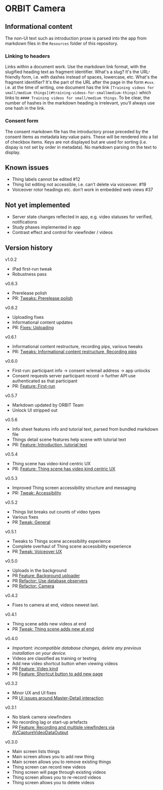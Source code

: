 # ORBIT Camera

## Informational content

The non-UI text such as introduction prose is parsed into the app from markdown files in the `Resources` folder of this repository.

### Linking to headers
Links within a document work. Use the markdown link format, with the slugified heading text as fragment identifier. What's a slug? It's the URL-friendly form, i.e. with dashes instead of spaces, lowercase, etc. What's the fragment identifier? It's the part of the URL after the page in the form `#xxx`.
i.e. at the time of writing, one document has the link `[Training videos for small/medium things](#training-videos-for-smallmedium-things)` which links to `#### Training videos for small/medium things`. To be clear, the number of hashes in the markdown heading is irrelevant, you'll always use one hash in the link.

### Consent form
The consent markdown file has the introductory prose preceded by the consent items as metadata key:value pairs. These will be rendered into a list of checkbox items. Keys are not displayed but are used for sorting (i.e. dispay is not set by order in metadata). No markdown parsing on the text to display.

## Known issues
- Thing labels cannot be edited #12
- Thing list editing not accessible, i.e. can't delete via voiceover. #19
- Voiceover rotor headings etc. don’t work in embedded web views #37

## Not yet implemented
- Server state changes reflected in app, e.g. video statuses for verified, notifications
- Study phases implemented in app
- Contrast effect and control for viewfinder / videos

## Version history

v1.0.2
- iPad first-run tweak
- Robustness pass

v0.6.3
- Prerelease polish
- PR: [Tweaks: Prerelease polish](https://github.com/tobyspark/ORBIT-Camera/pull/38)

v0.6.2
- Uploading fixes
- Informational content updates
- PR: [Fixes: Uploading](https://github.com/tobyspark/ORBIT-Camera/pull/36)

v0.6.1
- Informational content restructure, recording pips, various tweaks
- PR: [Tweaks: Informational content restructure, Recording pips](https://github.com/tobyspark/ORBIT-Camera/pull/35)

v0.6.0
- First-run: participant info → consent w/email address → app unlocks
- Consent requests server participant record → further API use authenticated as that participant
- PR: [Feature: First-run](https://github.com/tobyspark/ORBIT-Camera/pull/33)

v0.5.7
- Markdown updated by ORBIT Team
- Unlock UI stripped out

v0.5.6
- Info sheet features info and tutorial text, parsed from bundled markdown file
- Things detail scene features help scene with tutorial text
- PR: [Feature: Introduction, tutorial text](https://github.com/tobyspark/ORBIT-Camera/pull/31)

v0.5.4
- Thing scene has video-kind centric UX
- PR: [Feature: Thing scene has video kind centric UX](https://github.com/tobyspark/ORBIT-Camera/pull/29)

v0.5.3
- Improved Thing screen accessibility structure and messaging
- PR: [Tweak: Accessibility](https://github.com/tobyspark/ORBIT-Camera/pull/27)

v0.5.2
- Things list breaks out counts of video types
- Various fixes
- PR [Tweak: General](https://github.com/tobyspark/ORBIT-Camera/pull/18)

v0.5.1
- Tweaks to Things scene accessibility experience
- Complete overhaul of Thing scene accessibility experience
- PR [Tweak: Voiceover UX](https://github.com/tobyspark/ORBIT-Camera/pull/17)

v0.5.0
- Uploads in the background
- PR [Feature: Background uploader](https://github.com/tobyspark/ORBIT-Camera/pull/16)
- PR [Refactor: Use database observers](https://github.com/tobyspark/ORBIT-Camera/pull/15)
- PR [Refactor: Camera](https://github.com/tobyspark/ORBIT-Camera/pull/11)

v0.4.2
- Fixes to camera at end, videos newest last.

v0.4.1
- Thing scene adds new videos at end
- PR [Tweak: Thing scene adds new at end](https://github.com/tobyspark/ORBIT-Camera/pull/10)

v0.4.0
- _Important: incompatible database changes, delete any previous installation on your device._
- Videos are classified as training or testing
- Add new video shortcut button when viewing videos
- PR [Feature: Video kind](https://github.com/tobyspark/ORBIT-Camera/pull/6)
- PR [Feature: Shortcut button to add new page](https://github.com/tobyspark/ORBIT-Camera/pull/9)

v0.3.2
- Minor UX and UI fixes
- PR [UI issues around Master-Detail interaction](https://github.com/tobyspark/ORBIT-Camera/pull/4)

v0.3.1
- No blank camera viewfinders
- No recording lag or start-up artefacts
- PR [Feature: Recording and multiple viewfinders via AVCaptureVideoDataOutput](https://github.com/tobyspark/ORBIT-Camera/pull/1)

v0.3.0
- Main screen lists things
- Main screen allows you to add new thing
- Main screen allows you to remove existing things
- Thing screen can record new videos
- Thing screen will page through existing videos
- Thing screen allows you to re-record videos
- Thing screen allows you to delete videos



